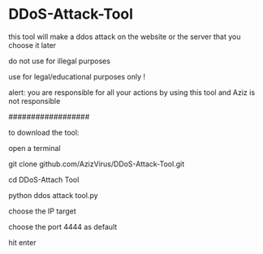 # DDoS-Attack-Tool
this tool will make a ddos attack on the website or the server that you choose it later


do not use for illegal purposes


use for legal/educational purposes only !


alert: you are responsible for all your actions by using this tool and Aziz is not responsible

##################


to download the tool:


open a terminal


git clone github.com/AzizVirus/DDoS-Attack-Tool.git


cd DDoS-Attach Tool


python ddos attack tool.py



choose the IP target


choose the port 4444 as default


hit enter


